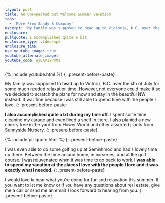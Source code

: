 ```yaml
---
layout: post
title: An Unexpected but Welcome Summer Vacation
tags:
  - 'More From Sandy & Company'
excerpt: 'My family was supposed to head up to Victoria, B.C. over the 4th of July for some much needed relaxation time. However, not everyone could make it so we decided to scratch the plans for now and stay in the beautiful NW instead.'
enclosure:
pullquote: I accomplished quite a bit.
enclosure_type: video/mp4
enclosure_time:
use_youtube_image: true
youtube_alternate_image:
youtube_code: WjCAV1YPmMI
---
```



{% include youtube.html %}
{: .present-before-paste}

My family was supposed to head up to Victoria, B.C. over the 4th of July for some much needed relaxation time. However, not everyone could make it so we decided to scratch the plans for now and stay in the beautiful NW instead. It was fine because I was still able to spend time with the people I love.
{: .present-before-paste}

**I also accomplished quite a bit during my time off.** I spent some time cleaning my garage and even fixed a shelf in there. I also planted a new cherry tree in the yard from Flower World and other assorted plants from Sunnyside Nursery.
{: .present-before-paste}

{% include pullquote.html %}
{: .present-before-paste}

I was even able to do some golfing up at Semiahmoo and had a lovely time up there. Between the time around home, in nurseries, and at the golf course, I was rejuvenated when it was time to go back to work. **I was able to spend my vacation at the places I love with the people I love and it was exactly what I needed.**
{: .present-before-paste}

I would love to hear what you’re doing for fun and relaxation this summer. If you want to let me know or if you have any questions about real estate, give me a call or send me an email. I look forward to hearing from you.
{: .present-before-paste}